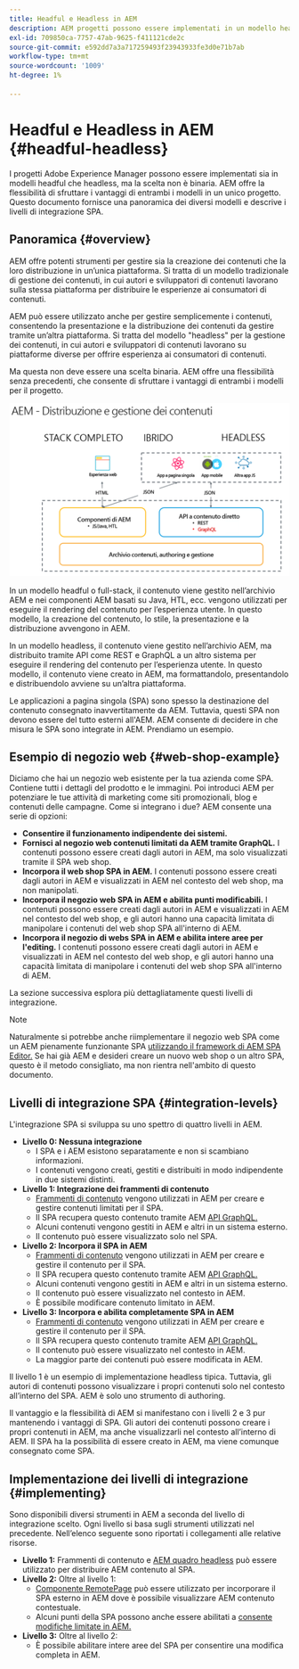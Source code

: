 ```yaml
---
title: Headful e Headless in AEM
description: AEM progetti possono essere implementati in un modello headful e headless, ma la scelta non è binaria. AEM offre la flessibilità di sfruttare i vantaggi di entrambi i modelli in un unico progetto.
exl-id: 709850ca-7757-47ab-9625-f411121cde2c
source-git-commit: e592dd7a3a717259493f23943933fe3d0e71b7ab
workflow-type: tm+mt
source-wordcount: '1009'
ht-degree: 1%

---
```


# Headful e Headless in AEM {#headful-headless}

I progetti Adobe Experience Manager possono essere implementati sia in modelli headful che headless, ma la scelta non è binaria. AEM offre la flessibilità di sfruttare i vantaggi di entrambi i modelli in un unico progetto. Questo documento fornisce una panoramica dei diversi modelli e descrive i livelli di integrazione SPA.

## Panoramica {#overview}

AEM offre potenti strumenti per gestire sia la creazione dei contenuti che la loro distribuzione in un’unica piattaforma. Si tratta di un modello tradizionale di gestione dei contenuti, in cui autori e sviluppatori di contenuti lavorano sulla stessa piattaforma per distribuire le esperienze ai consumatori di contenuti.

AEM può essere utilizzato anche per gestire semplicemente i contenuti, consentendo la presentazione e la distribuzione dei contenuti da gestire tramite un’altra piattaforma. Si tratta del modello &quot;headless&quot; per la gestione dei contenuti, in cui autori e sviluppatori di contenuti lavorano su piattaforme diverse per offrire esperienza ai consumatori di contenuti.

Ma questa non deve essere una scelta binaria. AEM offre una flessibilità senza precedenti, che consente di sfruttare i vantaggi di entrambi i modelli per il progetto.

![Modelli di implementazione di AEM](/help/headless/assets/aem-implementation-models.png)

In un modello headful o full-stack, il contenuto viene gestito nell’archivio AEM e nei componenti AEM basati su Java, HTL, ecc. vengono utilizzati per eseguire il rendering del contenuto per l’esperienza utente. In questo modello, la creazione del contenuto, lo stile, la presentazione e la distribuzione avvengono in AEM.

In un modello headless, il contenuto viene gestito nell’archivio AEM, ma distribuito tramite API come REST e GraphQL a un altro sistema per eseguire il rendering del contenuto per l’esperienza utente. In questo modello, il contenuto viene creato in AEM, ma formattandolo, presentandolo e distribuendolo avviene su un’altra piattaforma.

Le applicazioni a pagina singola (SPA) sono spesso la destinazione del contenuto consegnato inavvertitamente da AEM. Tuttavia, questi SPA non devono essere del tutto esterni all&#39;AEM. AEM consente di decidere in che misura le SPA sono integrate in AEM. Prendiamo un esempio.

## Esempio di negozio web {#web-shop-example}

Diciamo che hai un negozio web esistente per la tua azienda come SPA. Contiene tutti i dettagli del prodotto e le immagini. Poi introduci AEM per potenziare le tue attività di marketing come siti promozionali, blog e contenuti delle campagne. Come si integrano i due? AEM consente una serie di opzioni:

* **Consentire il funzionamento indipendente dei sistemi.**
* **Fornisci al negozio web contenuti limitati da AEM tramite GraphQL.** I contenuti possono essere creati dagli autori in AEM, ma solo visualizzati tramite il SPA web shop.
* **Incorpora il web shop SPA in AEM.** I contenuti possono essere creati dagli autori in AEM e visualizzati in AEM nel contesto del web shop, ma non manipolati.
* **Incorpora il negozio web SPA in AEM e abilita punti modificabili.** I contenuti possono essere creati dagli autori in AEM e visualizzati in AEM nel contesto del web shop, e gli autori hanno una capacità limitata di manipolare i contenuti del web shop SPA all&#39;interno di AEM.
* **Incorpora il negozio di webs SPA in AEM e abilita intere aree per l&#39;editing.** I contenuti possono essere creati dagli autori in AEM e visualizzati in AEM nel contesto del web shop, e gli autori hanno una capacità limitata di manipolare i contenuti del web shop SPA all&#39;interno di AEM.

La sezione successiva esplora più dettagliatamente questi livelli di integrazione.

>[!NOTE]
>
>Naturalmente si potrebbe anche riimplementare il negozio web SPA come un AEM pienamente funzionante SPA [utilizzando il framework di AEM SPA Editor.](/help/implementing/developing/hybrid/introduction.md) Se hai già AEM e desideri creare un nuovo web shop o un altro SPA, questo è il metodo consigliato, ma non rientra nell&#39;ambito di questo documento.

## Livelli di integrazione SPA {#integration-levels}

L&#39;integrazione SPA si sviluppa su uno spettro di quattro livelli in AEM.

* **Livello 0: Nessuna integrazione**
   * I SPA e i AEM esistono separatamente e non si scambiano informazioni.
   * I contenuti vengono creati, gestiti e distribuiti in modo indipendente in due sistemi distinti.
* **Livello 1: Integrazione dei frammenti di contenuto**
   * [Frammenti di contenuto](/help/assets/content-fragments/content-fragments.md) vengono utilizzati in AEM per creare e gestire contenuti limitati per il SPA.
   * Il SPA recupera questo contenuto tramite AEM [API GraphQL.](/help/headless/graphql-api/content-fragments.md)
   * Alcuni contenuti vengono gestiti in AEM e altri in un sistema esterno.
   * Il contenuto può essere visualizzato solo nel SPA.
* **Livello 2: Incorpora il SPA in AEM**
   * [Frammenti di contenuto](/help/assets/content-fragments/content-fragments.md) vengono utilizzati in AEM per creare e gestire il contenuto per il SPA.
   * Il SPA recupera questo contenuto tramite AEM [API GraphQL.](/help/headless/graphql-api/content-fragments.md)
   * Alcuni contenuti vengono gestiti in AEM e altri in un sistema esterno.
   * Il contenuto può essere visualizzato nel contesto in AEM.
   * È possibile modificare contenuto limitato in AEM.
* **Livello 3: Incorpora e abilita completamente SPA in AEM**
   * [Frammenti di contenuto](/help/assets/content-fragments/content-fragments.md) vengono utilizzati in AEM per creare e gestire il contenuto per il SPA.
   * Il SPA recupera questo contenuto tramite AEM [API GraphQL.](/help/headless/graphql-api/content-fragments.md)
   * Il contenuto può essere visualizzato nel contesto in AEM.
   * La maggior parte dei contenuti può essere modificata in AEM.

Il livello 1 è un esempio di implementazione headless tipica. Tuttavia, gli autori di contenuti possono visualizzare i propri contenuti solo nel contesto all’interno del SPA. AEM è solo uno strumento di authoring.

Il vantaggio e la flessibilità di AEM si manifestano con i livelli 2 e 3 pur mantenendo i vantaggi di SPA. Gli autori dei contenuti possono creare i propri contenuti in AEM, ma anche visualizzarli nel contesto all’interno di AEM. Il SPA ha la possibilità di essere creato in AEM, ma viene comunque consegnato come SPA.

## Implementazione dei livelli di integrazione {#implementing}

Sono disponibili diversi strumenti in AEM a seconda del livello di integrazione scelto. Ogni livello si basa sugli strumenti utilizzati nel precedente. Nell’elenco seguente sono riportati i collegamenti alle relative risorse.

* **Livello 1:** Frammenti di contenuto e [AEM quadro headless](/help/headless/introduction.md) può essere utilizzato per distribuire AEM contenuto al SPA.
* **Livello 2:** Oltre al livello 1:
   * [Componente RemotePage](/help/implementing/developing/hybrid/remote-page.md) può essere utilizzato per incorporare il SPA esterno in AEM dove è possibile visualizzare AEM contenuto contestuale.
   * Alcuni punti della SPA possono anche essere abilitati a [consente modifiche limitate in AEM.](/help/implementing/developing/hybrid/editing-external-spa.md)
* **Livello 3:** Oltre al livello 2:
   * È possibile abilitare intere aree del SPA per consentire una modifica completa in AEM.
